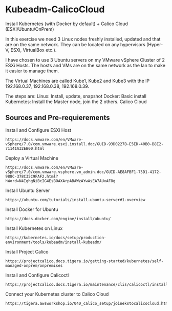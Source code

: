 # Kubeadm-CalicoCloud
Install Kubernetes (with Docker by default) + Calico Cloud (ESXi/Ubuntu/OnPrem)

In this exercise we need 3 Linux nodes freshly installed, updated and that are on the same network.
They can be located on any hypervisors (Hyper-V, ESXi, VirtualBox etc.).

I have chosen to use 3 Ubuntu servers on my VMware vSphere Cluster of 2 ESXi Hosts.
The hosts and VMs are on the same network as the lan to make it easier to manage them.

The Virtual Machines are called Kube1, Kube2 and Kube3 with the IP 192.168.0.37, 192.168.0.38, 192.168.0.39.

The steps are:
Linux: Install, update, snapshot
Docker: Basic install
Kubernetes: Install the Master node, join the 2 others.
Calico Cloud

## Sources and Pre-requierements

Install and Configure ESXi Host
```
https://docs.vmware.com/en/VMware-vSphere/7.0/com.vmware.esxi.install.doc/GUID-93D0227B-E5ED-40B0-B8E2-71141A32EB00.html
```
Deploy a Virtual Machine
```
https://docs.vmware.com/en/VMware-vSphere/7.0/com.vmware.vsphere.vm_admin.doc/GUID-AE8AFBF1-75D1-4172-988C-378C35C9FAF2.html?hWord=N4IghgNiBcIG4EsBOAXArpABAWzAYwAsEA7AUxAF8g
```
Install Ubuntu Server
```
https://ubuntu.com/tutorials/install-ubuntu-server#1-overview
```
Install Docker for Ubuntu
```
https://docs.docker.com/engine/install/ubuntu/
```
Install Kubernetes on Linux
```
https://kubernetes.io/docs/setup/production-environment/tools/kubeadm/install-kubeadm/
```
Install Project Calico
```
https://projectcalico.docs.tigera.io/getting-started/kubernetes/self-managed-onprem/onpremises
```
Install and Configure Calicoctl
```
https://projectcalico.docs.tigera.io/maintenance/clis/calicoctl/install
```
Connect your Kubernetes cluster to Calico Cloud
```
https://tigera.awsworkshop.io/040_calico_setup/joinekstocalicocloud.html
```
